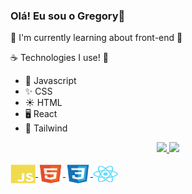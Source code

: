 ### Olá! Eu sou o Gregory👋

📖 I'm currently learning about front-end 🧠

☕ Technologies I use! 🔖

- 🎇 Javascript
- ✨ CSS
- ☀️ HTML
- 🖥️ React
- 🌄 Tailwind
<div align="center">
  <a href="https://github.com/GregoryAlmeida">
  <img height="180em" src="https://github-readme-stats.vercel.app/api?username=GregoryAlmeida&show_icons=true&theme=tokyonight&include_all_commits=true&count_private=true"/>
  <img height="180em" src="https://github-readme-stats.vercel.app/api/top-langs/?username=GregoryAlmeida&layout=compact&langs_count=7&theme=tokyonight"/>
</div>
  
  
 <div style="display: inline_block"><br>
  <img align="center" alt="Rafa-Js" height="30" width="40" src="https://raw.githubusercontent.com/devicons/devicon/master/icons/javascript/javascript-plain.svg">
  <img align="center" alt="Rafa-HTML" height="30" width="40" src="https://raw.githubusercontent.com/devicons/devicon/master/icons/html5/html5-original.svg">
  <img align="center" alt="Rafa-CSS" height="30" width="40" src="https://raw.githubusercontent.com/devicons/devicon/master/icons/css3/css3-original.svg">
  <img align="center" alt="Rafa-REACT" height="30" width="40" src="https://raw.githubusercontent.com/devicons/devicon/master/icons/react/react-original.svg">
</div>
  
  ##
